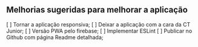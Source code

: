 ## Melhorias sugeridas para melhorar a aplicação


[ ] Tornar a aplicação responsiva;
[ ] Deixar a aplicação com a cara da CT Junior;
[ ] Versão PWA pelo firebase;
[ ] Implementar ESLint
[ ] Publicar no Github com página Readme detalhada;